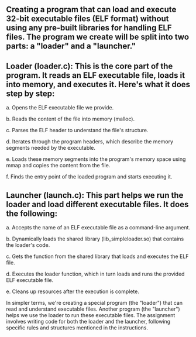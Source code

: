 ## Creating a program that can load and execute 32-bit executable files (ELF format) without using any pre-built libraries for handling ELF files. The program we create will be split into two parts: a "loader" and a "launcher."

## Loader (loader.c): This is the core part of the program. It reads an ELF executable file, loads it into memory, and executes it. Here's what it does step by step:

a. Opens the ELF executable file we provide.

b. Reads the content of the file into memory (malloc).

c. Parses the ELF header to understand the file's structure.

d. Iterates through the program headers, which describe the memory segments needed by the executable.

e. Loads these memory segments into the program's memory space using mmap and copies the content from the file.

f. Finds the entry point of the loaded program and starts executing it.

## Launcher (launch.c): This part helps we run the loader and load different executable files. It does the following:

a. Accepts the name of an ELF executable file as a command-line argument.

b. Dynamically loads the shared library (lib_simpleloader.so) that contains the loader's code.

c. Gets the function from the shared library that loads and executes the ELF file.

d. Executes the loader function, which in turn loads and runs the provided ELF executable file.

e. Cleans up resources after the execution is complete.

In simpler terms, we're creating a special program (the "loader") that can read and understand executable files. Another program (the "launcher") helps we use the loader to run these executable files. The assignment involves writing code for both the loader and the launcher, following specific rules and structures mentioned in the instructions.
